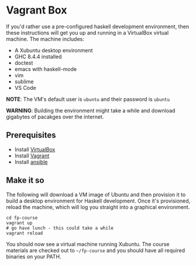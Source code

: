 # Vagrant Box

If you'd rather use a pre-configured haskell development environment, then these instructions will
get you up and running in a VirtualBox virtual machine. The machine includes:

 - A Xubuntu desktop environment
 - GHC 8.4.4 installed
 - doctest
 - emacs with haskell-mode
 - vim
 - sublime
 - VS Code

**NOTE**: The VM's default user is `ubuntu` and their password is `ubuntu`

**WARNING**: Building the environment might take a while and download gigabytes of pacakges over the internet.

## Prerequisites

 - Install [VirtualBox](https://www.virtualbox.org/)
 - Install [Vagrant](https://www.vagrantup.com/)
 - Install [ansible](https://www.ansible.com/)

## Make it so

The following will download a VM image of Ubuntu and then provision it to build a desktop
environment for Haskell development. Once it's provisioned, reload the machine, which will log you
straight into a graphical environment.

```
cd fp-course
vagrant up
# go have lunch - this could take a while
vagrant reload
```

You should now see a virtual machine running Xubuntu. The course materials are checked out to
`~/fp-course` and you should have all required binaries on your PATH.

